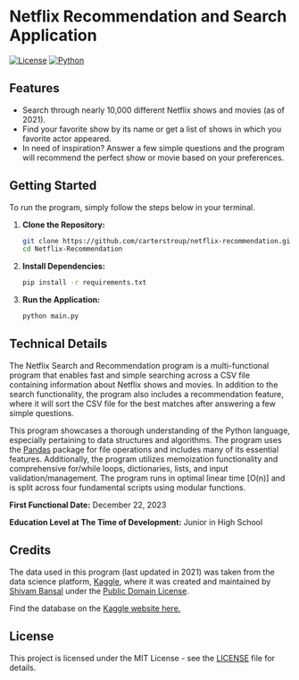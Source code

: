 # Netflix Recommendation and Search Application

[![License](https://img.shields.io/badge/license-MIT-blue.svg)](https://github.com/carterstroup/Netflix-Recommendation/blob/main/LICENSE)
[![Python](https://img.shields.io/badge/python-3.8%2B-blue.svg)](https://www.python.org/downloads/)

## Features

- Search through nearly 10,000 different Netflix shows and movies (as of 2021).
- Find your favorite show by its name or get a list of shows in which you favorite actor appeared.
- In need of inspiration? Answer a few simple questions and the program will recommend the perfect show or movie based on your preferences.

## Getting Started

To run the program, simply follow the steps below in your terminal.

1. **Clone the Repository:**
    ```bash
    git clone https://github.com/carterstroup/netflix-recommendation.git
    cd Netflix-Recommendation
    ```

2. **Install Dependencies:**
    ```bash
    pip install -r requirements.txt
    ```

3. **Run the Application:**
    ```bash
    python main.py
    ```

## Technical Details

The Netflix Search and Recommendation program is a multi-functional program that enables fast and simple searching across a CSV file containing information about Netflix shows and movies. In addition to the search functionality, the program also includes a recommendation feature, where it will sort the CSV file for the best matches after answering a few simple questions. 

This program showcases a thorough understanding of the Python language, especially pertaining to data structures and algorithms. The program uses the [Pandas](https://pandas.pydata.org/) package for file operations and includes many of its essential features. Additionally, the program utilizes memoization functionality and comprehensive for/while loops, dictionaries, lists, and input validation/management. The program runs in optimal linear time [O(n)] and is split across four fundamental scripts using modular functions.

**First Functional Date:** December 22, 2023

**Education Level at The Time of Development:** Junior in High School

## Credits

The data used in this program (last updated in 2021) was taken from the data science platform, [Kaggle](https://www.kaggle.com/), where it was created and maintained by [Shivam Bansal](https://www.kaggle.com/shivamb) under the [Public Domain License](https://creativecommons.org/publicdomain/zero/1.0/).

Find the database on the [Kaggle website here.](https://www.kaggle.com/datasets/shivamb/netflix-shows?resource=download)

## License

This project is licensed under the MIT License - see the [LICENSE](https://github.com/carterstroup/Netflix-Recommendation/blob/main/LICENSE) file for details.